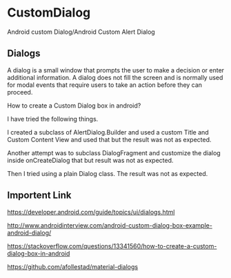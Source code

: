 # CustomDialog
Android custom Dialog/Android Custom Alert Dialog

Dialogs
---
A dialog is a small window that prompts the user to make a decision or enter additional information. A dialog does not fill the screen and is normally used for modal events that require users to take an action before they can proceed.

How to create a Custom Dialog box in android?

I have tried the following things.

I created a subclass of AlertDialog.Builder and used a custom Title and Custom Content View and used that but the result was not as expected.

Another attempt was to subclass DialogFragment and customize the dialog inside onCreateDialog that but result was not as expected.

Then I tried using a plain Dialog class. The result was not as expected.






Importent Link
-----
https://developer.android.com/guide/topics/ui/dialogs.html

http://www.androidinterview.com/android-custom-dialog-box-example-android-dialog/

https://stackoverflow.com/questions/13341560/how-to-create-a-custom-dialog-box-in-android

https://github.com/afollestad/material-dialogs
